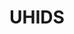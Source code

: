 ---
layout: default
title: UHIDS
parent: Security Protection
grand_parent: Public Cloud
permalink: /public-cloud/security-protection/uhids/
nav_order: 3
---